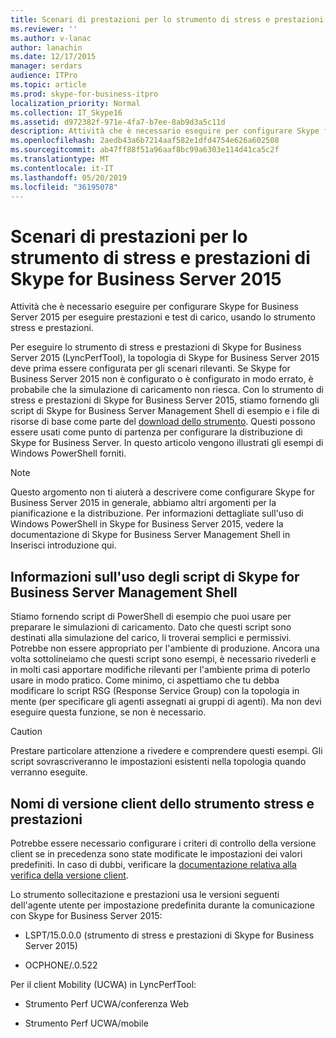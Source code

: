 ```yaml
---
title: Scenari di prestazioni per lo strumento di stress e prestazioni di Skype for Business Server 2015
ms.reviewer: ''
ms.author: v-lanac
author: lanachin
ms.date: 12/17/2015
manager: serdars
audience: ITPro
ms.topic: article
ms.prod: skype-for-business-itpro
localization_priority: Normal
ms.collection: IT_Skype16
ms.assetid: d972382f-971e-4fa7-b7ee-8ab9d3a5c11d
description: Attività che è necessario eseguire per configurare Skype for Business Server 2015 per eseguire prestazioni e test di carico, usando lo strumento stress e prestazioni.
ms.openlocfilehash: 2aedb43a6b7214aaf582e1dfd4754e626a602508
ms.sourcegitcommit: ab47ff88f51a96aaf8bc99a6303e114d41ca5c2f
ms.translationtype: MT
ms.contentlocale: it-IT
ms.lasthandoff: 05/20/2019
ms.locfileid: "36195078"
---
```

# <a name="performance-scenarios-for-the-skype-for-business-server-2015-stress-and-performance-tool"></a>Scenari di prestazioni per lo strumento di stress e prestazioni di Skype for Business Server 2015
 
Attività che è necessario eseguire per configurare Skype for Business Server 2015 per eseguire prestazioni e test di carico, usando lo strumento stress e prestazioni.
  
Per eseguire lo strumento di stress e prestazioni di Skype for Business Server 2015 (LyncPerfTool), la topologia di Skype for Business Server 2015 deve prima essere configurata per gli scenari rilevanti. Se Skype for Business Server 2015 non è configurato o è configurato in modo errato, è probabile che la simulazione di caricamento non riesca. Con lo strumento di stress e prestazioni di Skype for Business Server 2015, stiamo fornendo gli script di Skype for Business Server Management Shell di esempio e i file di risorse di base come parte del [download dello strumento](https://www.microsoft.com/download/details.aspx?id=50367). Questi possono essere usati come punto di partenza per configurare la distribuzione di Skype for Business Server. In questo articolo vengono illustrati gli esempi di Windows PowerShell forniti.
  
> [!NOTE]
> Questo argomento non ti aiuterà a descrivere come configurare Skype for Business Server 2015 in generale, abbiamo altri argomenti per la pianificazione e la distribuzione. Per informazioni dettagliate sull'uso di Windows PowerShell in Skype for Business Server 2015, vedere la documentazione di Skype for Business Server Management Shell in Inserisci introduzione qui. 
  
## <a name="about-running-skype-for-business-server-management-shell-scripts"></a>Informazioni sull'uso degli script di Skype for Business Server Management Shell

Stiamo fornendo script di PowerShell di esempio che puoi usare per preparare le simulazioni di caricamento. Dato che questi script sono destinati alla simulazione del carico, li troverai semplici e permissivi. Potrebbe non essere appropriato per l'ambiente di produzione. Ancora una volta sottolineiamo che questi script sono esempi, è necessario rivederli e in molti casi apportare modifiche rilevanti per l'ambiente prima di poterlo usare in modo pratico. Come minimo, ci aspettiamo che tu debba modificare lo script RSG (Response Service Group) con la topologia in mente (per specificare gli agenti assegnati ai gruppi di agenti). Ma non devi eseguire questa funzione, se non è necessario.
  
> [!CAUTION]
> Prestare particolare attenzione a rivedere e comprendere questi esempi. Gli script sovrascriveranno le impostazioni esistenti nella topologia quando verranno eseguite. 
  
## <a name="stress-and-performance-tool-client-version-names"></a>Nomi di versione client dello strumento stress e prestazioni

Potrebbe essere necessario configurare i criteri di controllo della versione client se in precedenza sono state modificate le impostazioni dei valori predefiniti. In caso di dubbi, verificare la [documentazione relativa alla verifica della versione client](https://msdn.microsoft.com/en-us/vsto/jj923060).
  
Lo strumento sollecitazione e prestazioni usa le versioni seguenti dell'agente utente per impostazione predefinita durante la comunicazione con Skype for Business Server 2015:
  
- LSPT/15.0.0.0 (strumento di stress e prestazioni di Skype for Business Server 2015)
    
- OCPHONE/.0.522
    
Per il client Mobility (UCWA) in LyncPerfTool:
  
- Strumento Perf UCWA/conferenza Web
    
- Strumento Perf UCWA/mobile
    

